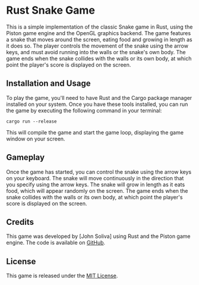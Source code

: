 # Rust Snake Game

This is a simple implementation of the classic Snake game in Rust, using the Piston game engine and the OpenGL graphics backend. The game features a snake that moves around the screen, eating food and growing in length as it does so. The player controls the movement of the snake using the arrow keys, and must avoid running into the walls or the snake's own body. The game ends when the snake collides with the walls or its own body, at which point the player's score is displayed on the screen.

## Installation and Usage

To play the game, you'll need to have Rust and the Cargo package manager installed on your system. Once you have these tools installed, you can run the game by executing the following command in your terminal:

`cargo run --release`

This will compile the game and start the game loop, displaying the game window on your screen.

## Gameplay

Once the game has started, you can control the snake using the arrow keys on your keyboard. The snake will move continuously in the direction that you specify using the arrow keys. The snake will grow in length as it eats food, which will appear randomly on the screen. The game ends when the snake collides with the walls or its own body, at which point the player's score is displayed on the screen.

## Credits

This game was developed by [John Soliva] using Rust and the Piston game engine. The code is available on [GitHub](https://github.com/jonpol01/rust-snake-game).

## License

This game is released under the [MIT License](https://opensource.org/licenses/MIT).
